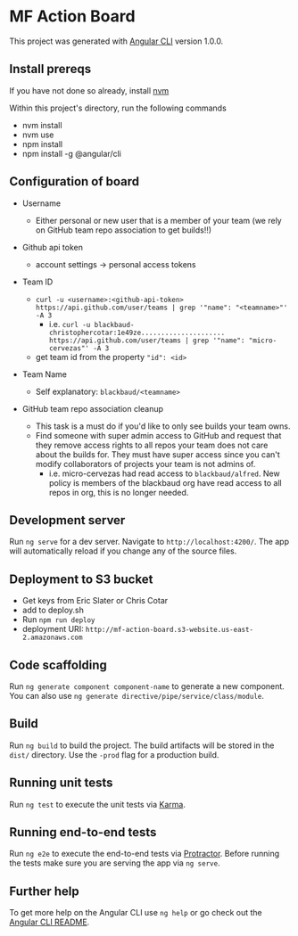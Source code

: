 # MF Action Board

This project was generated with [Angular CLI](https://github.com/angular/angular-cli) version 1.0.0.

## Install prereqs

If you have not done so already, install [nvm](https://github.com/creationix/nvm)

Within this project's directory, run the following commands
* nvm install
* nvm use
* npm install
* npm install -g @angular/cli

## Configuration of board

* Username
  * Either personal or new user that is a member of your team (we rely on GitHub team repo association to get builds!!)
* Github api token 
  * account settings -> personal access tokens
* Team ID
  * `curl -u <username>:<github-api-token> https://api.github.com/user/teams | grep '"name": "<teamname>"' -A 3`
    * i.e. `curl -u blackbaud-christophercotar:1e49ze..................... https://api.github.com/user/teams | grep '"name": "micro-cervezas"' -A 3`
  * get team id from the property `"id": <id>`
* Team Name
  * Self explanatory: `blackbaud/<teamname>`
  
* GitHub team repo association cleanup
  * This task is a must do if you'd like to only see builds your team owns.
  * Find someone with super admin access to GitHub and request that they remove access rights to all repos your team does not care about the builds for.  They must have super access since you can't modify collaborators of projects your team is not admins of.
    * i.e. micro-cervezas had read access to `blackbaud/alfred`. New policy is members of the blackbaud org have read access to all repos in org, this is no longer needed.

## Development server

Run `ng serve` for a dev server. Navigate to `http://localhost:4200/`. The app will automatically reload if you change any of the source files.

## Deployment to S3 bucket
* Get keys from Eric Slater or Chris Cotar
* add to deploy.sh
* Run `npm run deploy`
* deployment URI: `http://mf-action-board.s3-website.us-east-2.amazonaws.com`

## Code scaffolding

Run `ng generate component component-name` to generate a new component. You can also use `ng generate directive/pipe/service/class/module`.

## Build

Run `ng build` to build the project. The build artifacts will be stored in the `dist/` directory. Use the `-prod` flag for a production build.

## Running unit tests

Run `ng test` to execute the unit tests via [Karma](https://karma-runner.github.io).

## Running end-to-end tests

Run `ng e2e` to execute the end-to-end tests via [Protractor](http://www.protractortest.org/).
Before running the tests make sure you are serving the app via `ng serve`.

## Further help

To get more help on the Angular CLI use `ng help` or go check out the [Angular CLI README](https://github.com/angular/angular-cli/blob/master/README.md).
